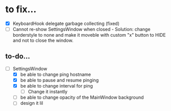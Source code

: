 # to fix...
- [x] KeyboardHook delegate garbage collecting (fixed)
- [ ] Cannot re-show SettingsWindow when closed
      - Solution: change borderstyle to none and make it moveble with custom "x" button to HIDE
      and not to close the window.

## to-do... ##
- [ ] SettingsWindow
  - [x] be able to change ping hostname
  - [x] be able to pause and resume pinging
  - [x] be able to change interval for ping
      - [ ] Change it instantly
  - [ ] be able to change opacity of the MainWindow background
  - [ ] design it lil
